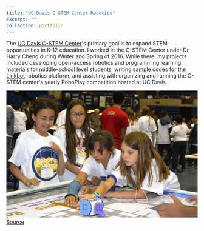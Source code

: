 ```yaml
---
title: "UC Davis C-STEM Center Robotics"
excerpt: ""
collection: portfolio
---
```


The [UC Davis C-STEM Center](https://c-stem.ucdavis.edu/)'s primary goal is to expand STEM opportunities in K-12 education. I worked in the C-STEM Center under Dr. Harry Cheng during Winter and Spring of 2016. While there, my projects included developing open-access robotics and programming learning materials for middle-school level students, writing sample codes for the [Linkbot](https://www.barobo.com/linkbot) robotics platform, and assisting with organizing and running the C-STEM center's yearly RoboPlay competition hosted at UC Davis.

![Linkbot](/files/cstem/roboplay.png)
[Source](https://c-stem.ucdavis.edu/roboplay/roboplay-competition/)